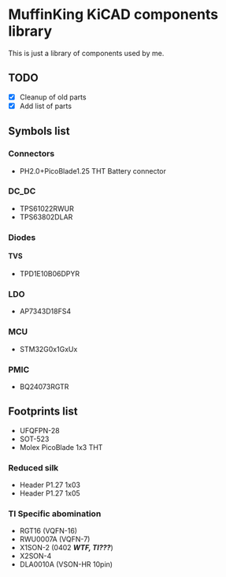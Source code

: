 # MuffinKing KiCAD components library

This is just a library of components used by me.

## TODO

- [x] Cleanup of old parts
- [x] Add list of parts

## Symbols list

### Connectors

- PH2.0+PicoBlade1.25 THT Battery connector

### DC_DC

- TPS61022RWUR
- TPS63802DLAR

### Diodes

#### TVS

- TPD1E10B06DPYR

### LDO

- AP7343D18FS4

### MCU

- STM32G0x1GxUx

### PMIC

- BQ24073RGTR

## Footprints list

- UFQFPN-28
- SOT-523
- Molex PicoBlade 1x3 THT

### Reduced silk

- Header P1.27 1x03
- Header P1.27 1x05

### TI Specific abomination

- RGT16 (VQFN-16)
- RWU0007A (VQFN-7)
- X1SON-2 (0402 ***WTF, TI???***)
- X2SON-4
- DLA0010A (VSON-HR 10pin)